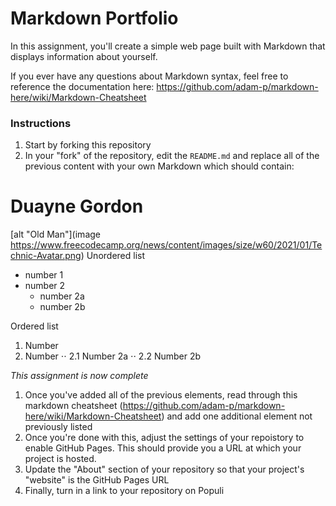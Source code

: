 # Markdown Portfolio

In this assignment, you'll create a simple web page built with Markdown that displays information about yourself.

If you ever have any questions about Markdown syntax, feel free to reference the documentation here: https://github.com/adam-p/markdown-here/wiki/Markdown-Cheatsheet

### Instructions

1. Start by forking this repository
1. In your "fork" of the repository, edit the `README.md` and replace all of the previous content with your own Markdown which should contain:

# Duayne Gordon

[alt "Old Man"](image https://www.freecodecamp.org/news/content/images/size/w60/2021/01/Technic-Avatar.png)
Unordered list
   * number 1
   * number 2
      * number 2a
      * number 2b

Ordered list
   1. Number 
   2. Number 
    ⋅⋅ 2.1 Number 2a
    ⋅⋅ 2.2 Number 2b

*This assignment is now complete*

1. Once you've added all of the previous elements, read through this markdown cheatsheet (https://github.com/adam-p/markdown-here/wiki/Markdown-Cheatsheet) and add one additional element not previously listed
1. Once you're done with this, adjust the settings of your repoistory to enable GitHub Pages. This should provide you a URL at which your project is hosted.
2. Update the "About" section of your repository so that your project's "website" is the GitHub Pages URL
3. Finally, turn in a link to your repository on Populi
